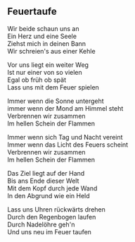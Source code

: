 ## Feuertaufe

Wir beide schaun uns an  
Ein Herz und eine Seele  
Ziehst mich in deinen Bann  
Wir schreien's aus einer Kehle

Vor uns liegt ein weiter Weg  
Ist nur einer von so vielen  
Egal ob früh ob spät  
Lass uns mit dem Feuer spielen

Immer wenn die Sonne untergeht  
immer wenn der Mond am Himmel steht  
Verbrennen wir zusammen  
Im hellen Schein der Flammen

Immer wenn sich Tag und Nacht vereint  
Immer wenn das Licht des Feuers scheint  
Verbrennen wir zusammen  
Im hellen Schein der Flammen

Das Ziel liegt auf der Hand  
Bis ans Ende dieser Welt  
Mit dem Kopf durch jede Wand  
In den Abgrund wie ein Held

Lass uns Uhren rückwärts drehen  
Durch den Regenbogen laufen  
Durch Nadelöhre geh'n  
Und uns neu im Feuer taufen
